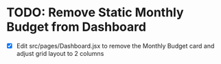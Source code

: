 # TODO: Remove Static Monthly Budget from Dashboard

- [x] Edit src/pages/Dashboard.jsx to remove the Monthly Budget card and adjust grid layout to 2 columns
